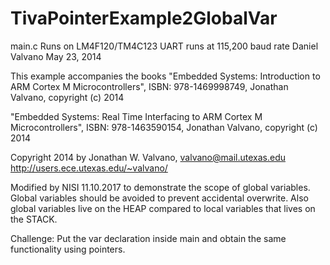 # TivaPointerExample2GlobalVar

main.c
Runs on LM4F120/TM4C123
UART runs at 115,200 baud rate 
Daniel Valvano
May 23, 2014

This example accompanies the books
"Embedded Systems: Introduction to ARM Cortex M Microcontrollers",
ISBN: 978-1469998749, Jonathan Valvano, copyright (c) 2014

"Embedded Systems: Real Time Interfacing to ARM Cortex M Microcontrollers",
ISBN: 978-1463590154, Jonathan Valvano, copyright (c) 2014
 
Copyright 2014 by Jonathan W. Valvano, valvano@mail.utexas.edu 
http://users.ece.utexas.edu/~valvano/
 
Modified by NISI 11.10.2017 to demonstrate the scope of global variables.
Global variables should be avoided to prevent accidental overwrite.
Also global variables live on the HEAP compared to local variables that lives on the STACK.
 
Challenge: Put the var declaration inside main and obtain the same functionality using pointers.
